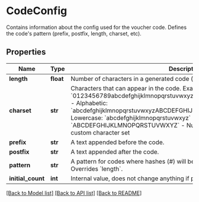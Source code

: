 # CodeConfig

Contains information about the config used for the voucher code. Defines the code's pattern (prefix, postfix, length, charset, etc).

## Properties
Name | Type | Description | Notes
------------ | ------------- | ------------- | -------------
**length** | **float** | Number of characters in a generated code (excluding prefix and postfix). | [optional] 
**charset** | **str** | Characters that can appear in the code.    Examples:  - Alphanumeric: &#x60;0123456789abcdefghijklmnopqrstuvwxyzABCDEFGHIJKLMNOPQRSTUVWXYZ&#x60;  - Alphabetic: &#x60;abcdefghijklmnopqrstuvwxyzABCDEFGHIJKLMNOPQRSTUVWXYZ&#x60;  - Alphabetic Lowercase: &#x60;abcdefghijklmnopqrstuvwxyz&#x60;  - Alphabetic Uppercase: &#x60;ABCDEFGHIJKLMNOPQRSTUVWXYZ&#x60;  - Numbers: &#x60;0123456789&#x60;   - Custom: a custom character set | [optional] 
**prefix** | **str** | A text appended before the code. | [optional] 
**postfix** | **str** | A text appended after the code. | [optional] 
**pattern** | **str** | A pattern for codes where hashes (#) will be replaced with random characters. Overrides &#x60;length&#x60;. | [optional] 
**initial_count** | **int** | Internal value, does not change anything if provided. | [optional] 

[[Back to Model list]](../README.md#documentation-for-models) [[Back to API list]](../README.md#documentation-for-api-endpoints) [[Back to README]](../README.md)



